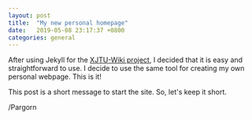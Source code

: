 ```yaml
---
layout: post
title:  "My new personal homepage"
date:   2019-05-08 23:17:37 +0800
categories: general
---
```


After using Jekyll for the [XJTU-Wiki project](https://xjtu-wiki.github.io/), I decided that it is easy and straightforward to use. I decide to use the same tool for creating my own personal webpage. This is it! 

This post is a short message to start the site. So, let's keep it short. 

/Pargorn